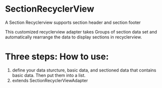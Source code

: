 # SectionRecyclerView
A Section Recyclerview supports section header and section footer

This customized recyclerview adapter takes Groups of section data set and automatically rearrange the data to display sections in recyclerview.

# Three steps: How to use:

1. define your data sturcture, basic data, and sectioned data that contains basic data. Then put them into a list.
2. extends SectionRecyclerViewAdapter 
